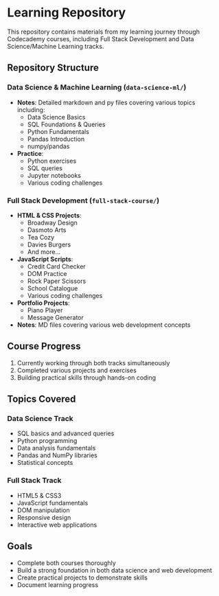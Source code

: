 # Learning Repository

This repository contains materials from my learning journey through Codecademy courses, including Full Stack Development and Data Science/Machine Learning tracks.

## Repository Structure

### Data Science & Machine Learning (`data-science-ml/`)
- **Notes**: Detailed markdown and py files covering various topics including:
  - Data Science Basics
  - SQL Foundations & Queries
  - Python Fundamentals
  - Pandas Introduction
  - numpy/pandas
- **Practice**:
  - Python exercises
  - SQL queries
  - Jupyter notebooks
  - Various coding challenges

### Full Stack Development (`full-stack-course/`)
- **HTML & CSS Projects**:
  - Broadway Design
  - Dasmoto Arts
  - Tea Cozy
  - Davies Burgers
  - And more...
- **JavaScript Scripts**:
  - Credit Card Checker
  - DOM Practice
  - Rock Paper Scissors
  - School Catalogue
  - Various coding challenges
- **Portfolio Projects**:
  - Piano Player
  - Message Generator
- **Notes**: MD files covering various web development concepts

## Course Progress

1. Currently working through both tracks simultaneously
2. Completed various projects and exercises
3. Building practical skills through hands-on coding

## Topics Covered

### Data Science Track
- SQL basics and advanced queries
- Python programming
- Data analysis fundamentals
- Pandas and NumPy libraries
- Statistical concepts

### Full Stack Track
- HTML5 & CSS3
- JavaScript fundamentals
- DOM manipulation
- Responsive design
- Interactive web applications

## Goals

- Complete both courses thoroughly
- Build a strong foundation in both data science and web development
- Create practical projects to demonstrate skills
- Document learning progress
